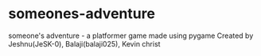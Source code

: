 # someones-adventure
someone's adventure - a platformer game made using pygame
Created by Jeshnu(JeSK-0), Balaji(balaji025), Kevin christ
